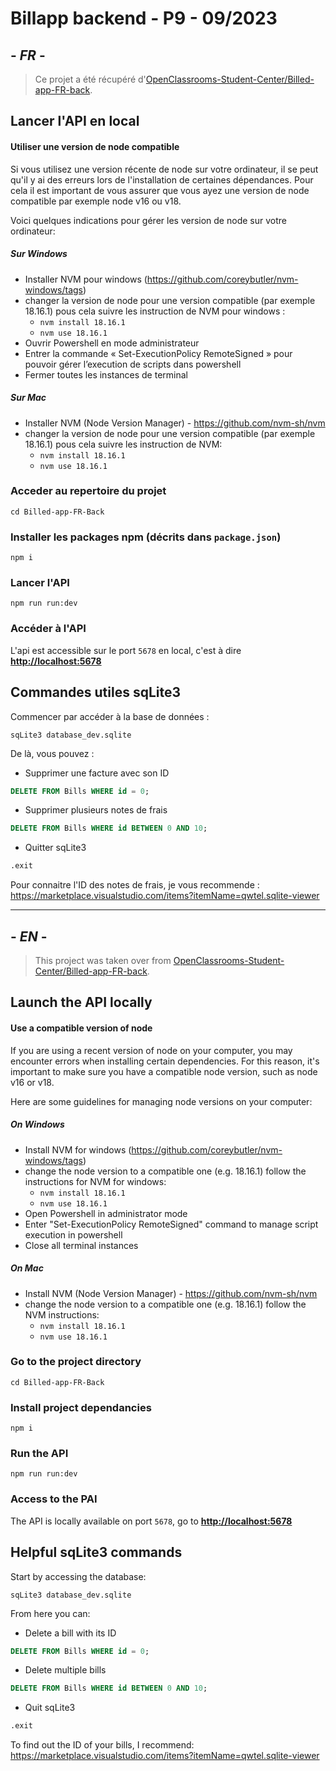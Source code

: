 # Billapp backend - P9 - 09/2023

## - *FR* -

> Ce projet a été récupéré d'[OpenClassrooms-Student-Center/Billed-app-FR-back](https://github.com/OpenClassrooms-Student-Center/Billed-app-FR-back).

## Lancer l'API en local

#### Utiliser une version de node compatible
Si vous utilisez une version récente de node sur votre ordinateur, il se peut qu'il y ai des erreurs lors de l'installation de certaines dépendances. Pour cela il est important de vous assurer que vous ayez une version de node compatible par exemple node v16 ou v18. 

Voici quelques indications pour gérer les version de node sur votre ordinateur: 

##### Sur Windows
- Installer NVM pour windows (https://github.com/coreybutler/nvm-windows/tags)
- changer la version de node pour une version compatible (par exemple 18.16.1) pous cela suivre les instruction de NVM pour windows : 
    - `nvm install 18.16.1`
    - `nvm use 18.16.1`
- Ouvrir Powershell en mode administrateur
- Entrer la commande «  Set-ExecutionPolicy RemoteSigned » pour pouvoir gérer l’execution de scripts dans powershell
- Fermer toutes les instances de terminal

##### Sur Mac
- Installer NVM (Node Version Manager) - https://github.com/nvm-sh/nvm
- changer la version de node pour une version compatible (par exemple 18.16.1) pous cela suivre les instruction de NVM: 
    - `nvm install 18.16.1`
    - `nvm use 18.16.1`

### Acceder au repertoire du projet
```
cd Billed-app-FR-Back
```

### Installer les packages npm (décrits dans `package.json`)
```
npm i
```

### Lancer l'API
```
npm run run:dev
```

### Accéder à l'API

L'api est accessible sur le port `5678` en local, c'est à dire **[http://localhost:5678](http://localhost:5678)**

## Commandes utiles sqLite3

Commencer par accéder à la base de données :
```
sqLite3 database_dev.sqlite
```
De là, vous pouvez :
- Supprimer une facture avec son ID
```SQL
DELETE FROM Bills WHERE id = 0;
```
- Supprimer plusieurs notes de frais 
```SQL
DELETE FROM Bills WHERE id BETWEEN 0 AND 10;
```
- Quitter sqLite3
```SQL
.exit
```

Pour connaitre l'ID des notes de frais, je vous recommende :
https://marketplace.visualstudio.com/items?itemName=qwtel.sqlite-viewer

---

## - *EN* -

> This project was taken over from [OpenClassrooms-Student-Center/Billed-app-FR-back](https://github.com/OpenClassrooms-Student-Center/Billed-app-FR-back).

## Launch the API locally

#### Use a compatible version of node
If you are using a recent version of node on your computer, you may encounter errors when installing certain dependencies. For this reason, it's important to make sure you have a compatible node version, such as node v16 or v18.

Here are some guidelines for managing node versions on your computer:

##### On Windows
- Install NVM for windows (https://github.com/coreybutler/nvm-windows/tags)
- change the node version to a compatible one (e.g. 18.16.1) follow the instructions for NVM for windows: 
    - `nvm install 18.16.1`
    - `nvm use 18.16.1`
- Open Powershell in administrator mode
- Enter "Set-ExecutionPolicy RemoteSigned" command to manage script execution in powershell
- Close all terminal instances

##### On Mac
- Install NVM (Node Version Manager) - https://github.com/nvm-sh/nvm
- change the node version to a compatible one (e.g. 18.16.1) follow the NVM instructions: 
    - `nvm install 18.16.1`
    - `nvm use 18.16.1`

### Go to the project directory
```
cd Billed-app-FR-Back
```

### Install project dependancies

```
npm i
```

### Run the API

```
npm run run:dev
```

### Access to the PAI

The API is locally available on port `5678`, go to **[http://localhost:5678](http://localhost:5678)**

## Helpful sqLite3 commands

Start by accessing the database:
```
sqLite3 database_dev.sqlite
```
From here you can:
- Delete a bill with its ID
```SQL
DELETE FROM Bills WHERE id = 0;
```
- Delete multiple bills
```SQL
DELETE FROM Bills WHERE id BETWEEN 0 AND 10;
```
- Quit sqLite3
```SQL
.exit
```

To find out the ID of your bills, I recommend:
https://marketplace.visualstudio.com/items?itemName=qwtel.sqlite-viewer